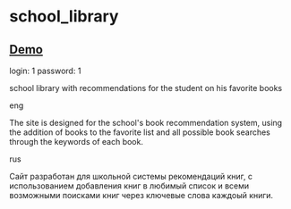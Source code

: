 # school_library
## [Demo](https://alexxxsandoor.github.io/school_library/) 
login: 1 
password: 1

school library with recommendations for the student on his favorite books

eng

The site is designed for the school's book recommendation 
system, using the addition of books to the favorite list 
and all possible book searches through the keywords of each book.

rus

Сайт разработан для школьной системы рекомендаций книг, 
с использованием добавления книг в любимый список и 
всеми возможными поисками книг через ключевые слова каждоый книги.
